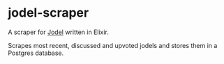 # jodel-scraper

A scraper for [Jodel](https://www.jodel-app.com) written in Elixir.

Scrapes most recent, discussed and upvoted jodels and stores them in a Postgres database.
